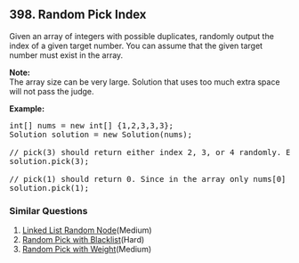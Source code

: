 ## 398. Random Pick Index

<p>Given an array of integers with possible duplicates, randomly output the index of a given target number. You can assume that the given target number must exist in the array.</p>

<p><b>Note:</b><br />
The array size can be very large. Solution that uses too much extra space will not pass the judge.</p>

<p><b>Example:</b></p>

<pre>
int[] nums = new int[] {1,2,3,3,3};
Solution solution = new Solution(nums);

// pick(3) should return either index 2, 3, or 4 randomly. Each index should have equal probability of returning.
solution.pick(3);

// pick(1) should return 0. Since in the array only nums[0] is equal to 1.
solution.pick(1);
</pre>


### Similar Questions
  1. [Linked List Random Node](https://github.com/openset/leetcode/tree/master/solution/linked-list-random-node)(Medium)
  1. [Random Pick with Blacklist](https://github.com/openset/leetcode/tree/master/solution/random-pick-with-blacklist)(Hard)
  1. [Random Pick with Weight](https://github.com/openset/leetcode/tree/master/solution/random-pick-with-weight)(Medium)
